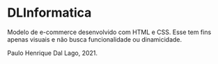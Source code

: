 # DLInformatica

Modelo de e-commerce desenvolvido com HTML e CSS. Esse tem fins apenas visuais e não busca funcionalidade ou dinamicidade.

Paulo Henrique Dal Lago, 2021.

